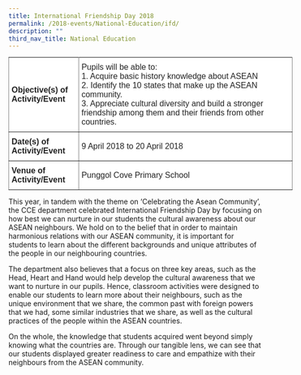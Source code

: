 ```yaml
---
title: International Friendship Day 2018
permalink: /2018-events/National-Education/ifd/
description: ""
third_nav_title: National Education
---
```

<style type="text/css">
.tg  {border-collapse:collapse;border-spacing:0;margin:0px auto;}
.tg td{border-color:black;border-style:solid;border-width:1px;font-family:Arial, sans-serif;font-size:14px;
  overflow:hidden;padding:10px 5px;word-break:normal;}
.tg th{border-color:black;border-style:solid;border-width:1px;font-family:Arial, sans-serif;font-size:14px;
  font-weight:normal;overflow:hidden;padding:10px 5px;word-break:normal;}
.tg .tg-kdpx{background-color:#FFF;border-color:inherit;color:#222;font-size:16px;text-align:left;vertical-align:middle}
.tg .tg-x4x2{background-color:#FFF;border-color:inherit;color:#222;font-size:16px;font-weight:bold;text-align:left;
  vertical-align:middle}
</style>
<table class="tg" style="undefined;table-layout: fixed; width: 560px">
<colgroup>
<col style="width: 138px">
<col style="width: 422px">
</colgroup>
<tbody>
  <tr>
    <td class="tg-x4x2">Objective(s) of Activity/Event</td>
    <td class="tg-kdpx">Pupils will be able to:<br>1.      Acquire basic history knowledge about ASEAN<br>2.      Identify the 10 states that make up the ASEAN community. <br>3.      Appreciate cultural diversity and build a stronger friendship among them and their friends from other countries.</td>
  </tr>
  <tr>
    <td class="tg-x4x2">Date(s) of Activity/Event</td>
    <td class="tg-kdpx">9 April 2018 to 20 April 2018</td>
  </tr>
  <tr>
    <td class="tg-x4x2">Venue of Activity/Event</td>
    <td class="tg-kdpx">Punggol Cove Primary School  </td>
  </tr>
</tbody>
</table>


This year, in tandem with the theme on ‘Celebrating the Asean Community’, the CCE department celebrated International Friendship Day by focusing on how best we can nurture in our students the cultural awareness about our ASEAN neighbours. We hold on to the belief that in order to maintain harmonious relations with our ASEAN community, it is important for students to learn about the different backgrounds and unique attributes of the people in our neighbouring countries.

  

The department also believes that a focus on three key areas, such as the Head, Heart and Hand would help develop the cultural awareness that we want to nurture in our pupils. Hence, classroom activities were designed to enable our students to learn more about their neighbours, such as the unique environment that we share, the common past with foreign powers that we had, some similar industries that we share, as well as the cultural practices of the people within the ASEAN countries. 

  

On the whole, the knowledge that students acquired went beyond simply knowing what the countries are. Through our tangible lens, we can see that our students displayed greater readiness to care and empathize with their neighbours from the ASEAN community.